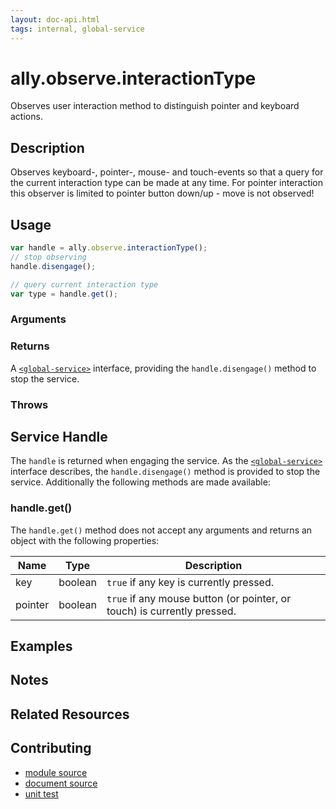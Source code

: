 ```yaml
---
layout: doc-api.html
tags: internal, global-service
---
```


# ally.observe.interactionType

Observes user interaction method to distinguish pointer and keyboard actions.


## Description

Observes keyboard-, pointer-, mouse- and touch-events so that a query for the current interaction type can be made at any time. For pointer interaction this observer is limited to pointer button down/up - move is not observed!


## Usage

```js
var handle = ally.observe.interactionType();
// stop observing
handle.disengage();

// query current interaction type
var type = handle.get();
```

### Arguments


### Returns

A [`<global-service>`](../concepts.md#Global-Service) interface, providing the `handle.disengage()` method to stop the service.

### Throws


## Service Handle

The `handle` is returned when engaging the service. As the [`<global-service>`](../concepts.md#Global-Service) interface describes, the `handle.disengage()` method is provided to stop the service. Additionally the following methods are made available:

### handle.get()

The `handle.get()` method does not accept any arguments and returns an object with the following properties:

| Name | Type | Description |
| ---- | ---- | ----------- |
| key | boolean | `true` if any key is currently pressed. |
| pointer | boolean | `true` if any mouse button (or pointer, or touch) is currently pressed. |


## Examples


## Notes


## Related Resources


## Contributing

* [module source](https://github.com/medialize/ally.js/blob/master/src/observe/interaction-type.js)
* [document source](https://github.com/medialize/ally.js/blob/master/docs/api/observe/interaction-type.md)
* [unit test](https://github.com/medialize/ally.js/blob/master/test/unit/observe.interaction-type.test.js)

